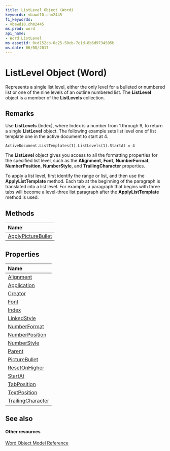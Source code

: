 ```yaml
---
title: ListLevel Object (Word)
keywords: vbawd10.chm2445
f1_keywords:
- vbawd10.chm2445
ms.prod: word
api_name:
- Word.ListLevel
ms.assetid: 0cd152cb-6c25-50cb-7c1d-8b6d9734505b
ms.date: 06/08/2017
---
```



# ListLevel Object (Word)

Represents a single list level, either the only level for a bulleted or numbered list or one of the nine levels of an outline numbered list. The **ListLevel** object is a member of the **ListLevels** collection.


## Remarks

Use **ListLevels** (Index), where Index is a number from 1 through 9, to return a single **ListLevel** object. The following example sets list level one of list template one in the active document to start at 4.


```
ActiveDocument.ListTemplates(1).ListLevels(1).StartAt = 4
```

The **ListLevel** object gives you access to all the formatting properties for the specified list level, such as the **Alignment**, **Font**, **NumberFormat**, **NumberPosition**, **NumberStyle**, and **TrailingCharacter** properties.

To apply a list level, first identify the range or list, and then use the **ApplyListTemplate** method. Each tab at the beginning of the paragraph is translated into a list level. For example, a paragraph that begins with three tabs will become a level-three list paragraph after the **ApplyListTemplate** method is used.


## Methods



|**Name**|
|:-----|
|[ApplyPictureBullet](listlevel-applypicturebullet-method-word.md)|

## Properties



|**Name**|
|:-----|
|[Alignment](listlevel-alignment-property-word.md)|
|[Application](listlevel-application-property-word.md)|
|[Creator](listlevel-creator-property-word.md)|
|[Font](listlevel-font-property-word.md)|
|[Index](listlevel-index-property-word.md)|
|[LinkedStyle](listlevel-linkedstyle-property-word.md)|
|[NumberFormat](listlevel-numberformat-property-word.md)|
|[NumberPosition](listlevel-numberposition-property-word.md)|
|[NumberStyle](listlevel-numberstyle-property-word.md)|
|[Parent](listlevel-parent-property-word.md)|
|[PictureBullet](listlevel-picturebullet-property-word.md)|
|[ResetOnHigher](listlevel-resetonhigher-property-word.md)|
|[StartAt](listlevel-startat-property-word.md)|
|[TabPosition](listlevel-tabposition-property-word.md)|
|[TextPosition](listlevel-textposition-property-word.md)|
|[TrailingCharacter](listlevel-trailingcharacter-property-word.md)|

## See also


#### Other resources


[Word Object Model Reference](http://msdn.microsoft.com/library/be452561-b436-bb9b-6f94-3faa9a74a6fd%28Office.15%29.aspx)
